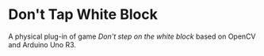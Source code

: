 # Don't Tap White Block
A physical plug-in of game *Don't step on the white block* based on OpenCV and Arduino Uno R3.
